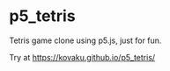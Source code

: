 # p5_tetris
Tetris game clone using p5.js, just for fun.

Try at <https://kovaku.github.io/p5_tetris/>
